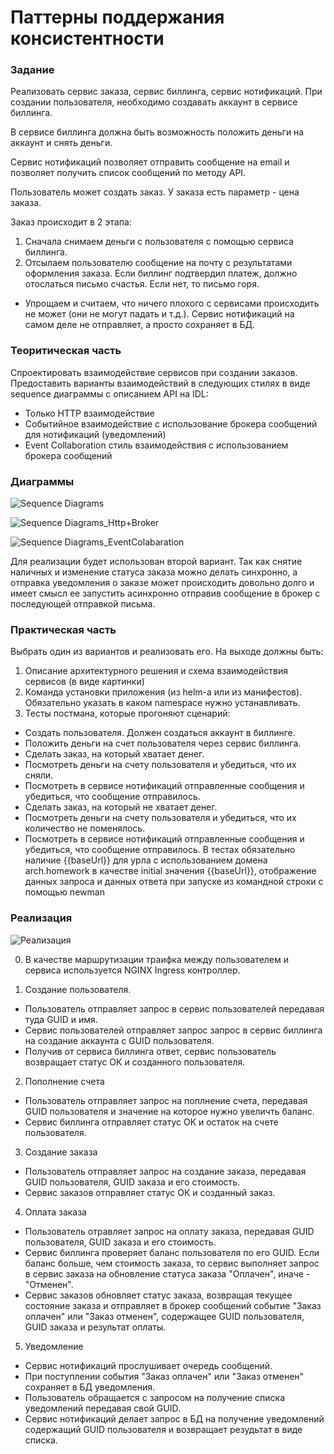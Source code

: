 # Паттерны поддержания консистентности

### Задание
Реализовать сервис заказа, сервис биллинга, сервис нотификаций.
При создании пользователя, необходимо создавать аккаунт в сервисе биллинга. 

В сервисе биллинга должна быть возможность положить деньги на аккаунт и снять деньги.

Сервис нотификаций позволяет отправить сообщение на email и позволяет получить список сообщений по методу API.

Пользователь может создать заказ. У заказа есть параметр - цена заказа.

Заказ происходит в 2 этапа:
1. Сначала снимаем деньги с пользователя с помощью сервиса биллинга.
2. Отсылаем пользователю сообщение на почту с результатами оформления заказа. Если биллинг подтвердил платеж, должно отослаться письмо счастья. Если нет, то письмо горя.
* Упрощаем и считаем, что ничего плохого с сервисами происходить не может (они не могут падать и т.д.). Сервис нотификаций на самом деле не отправляет, а просто сохраняет в БД.

### Теоритическая часть
Спроектировать взаимодействие сервисов при создании заказов. 
Предоставить варианты взаимодействий в следующих стилях в виде sequence диаграммы с описанием API на IDL:
* Только HTTP взаимодействие
* Событийное взаимодействие с использование брокера сообщений для нотификаций (уведомлений)
* Event Collaboration cтиль взаимодействия с использованием брокера сообщений

### Диаграммы
![Sequence Diagrams](https://user-images.githubusercontent.com/60660331/189902157-d3b550da-fd3f-42f2-b827-4c26d657cf2a.png)

![Sequence Diagrams_Http+Broker](https://user-images.githubusercontent.com/60660331/189904487-983723c0-adfd-4afb-914b-442baaf10d6f.png)

![Sequence Diagrams_EventColabaration](https://user-images.githubusercontent.com/60660331/189903265-1ab4ee4d-96c5-4753-ba84-5e1f1ff97143.png)

Для реализации будет использован второй вариант. Так как снятие наличных и изменение статуса заказа можно делать синхронно, а отправка уведомления о заказе может происходить довольно долго и имеет смысл ее запустить асинхронно отправив сообщение в брокер с последующей отправкой письма.

### Практическая часть
Выбрать один из вариантов и реализовать его.
На выходе должны быть: 
1. Описание архитектурного решения и схема взаимодействия сервисов (в виде картинки)
2. Команда установки приложения (из helm-а или из манифестов). Обязательно указать в каком namespace нужно устанавливать.
3. Тесты постмана, которые прогоняют сценарий:
* Создать пользователя. Должен создаться аккаунт в биллинге.
* Положить деньги на счет пользователя через сервис биллинга.
* Сделать заказ, на который хватает денег.
* Посмотреть деньги на счету пользователя и убедиться, что их сняли.
* Посмотреть в сервисе нотификаций отправленные сообщения и убедиться, что сообщение отправилось.
* Сделать заказ, на который не хватает денег.
* Посмотреть деньги на счету пользователя и убедиться, что их количество не поменялось.
* Посмотреть в сервисе нотификаций отправленные сообщения и убедиться, что сообщение отправилось.
В тестах обязательно наличие {{baseUrl}} для урла с использованием домена arch.homework в качестве initial значения {{baseUrl}},
отображение данных запроса и данных ответа при запуске из командной строки с помощью newman

### Реализация

![Реализация](https://user-images.githubusercontent.com/60660331/189918475-e29ffcea-9232-407d-a503-52a005cae6b7.png)

0. В качестве маршрутизации траифка между пользователем и сервиса используется NGINX Ingress контроллер.

2. Создание пользователя. 
* Пользователь отправляет запрос в сервис пользователей передавая туда GUID и имя.
* Сервис пользователей отправляет запрос запрос в сервис биллинга на создание аккаунта с GUID пользователя.
* Получив от сервиса биллинга ответ, сервис пользователь возвращает статус ОК и созданного пользователя.
  
2. Пополнение счета
* Пользователь отправляет запрос на поплнение счета, передавая GUID пользователя и значение на которое нужно увеличть баланс.  
* Сервис биллинга отправляет статус ОК и остаток на счете пользователя.
  
3. Создание заказа
* Пользователь отправляет запрос на создание заказа, передавая GUID пользователя, GUID заказа и его стоимость.
* Сервис заказов отправляет статус ОК и созданный заказ.
  
4. Оплата заказа
* Пользователь отравляет запрос на оплату заказа, передавая GUID пользователя, GUID заказа и его стоимость.
* Сервис биллинга проверяет баланс пользователя по его GUID. Если баланс больше, чем стоимость заказа, то сервис выполняет запрос в сервис заказа на обновление статуса заказа "Оплачен", иначе - "Отменен". 
* Сервис заказов обновляет статус заказа, возвращая текущее состояние заказа и отправляет в брокер сообщений событие "Заказ оплачен" или "Заказ отменен", содержащее GUID пользователя, GUID заказа и результат оплаты.
  
5. Уведомление
* Сервис нотификаций прослушивает очередь сообщений.
* При поступлении события "Заказ оплачен" или "Заказ отменен" сохраняет в БД уведомления.
* Пользователь обращается с запросом на получение списка уведомлений передавая свой GUID.
* Сервис нотификаций делает запрос в БД на получение уведомлений содержащий GUID пользователя и возвращает резудьтат в виде списка.
